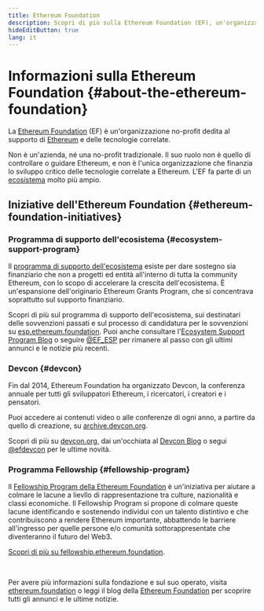 ```yaml
---
title: Ethereum Foundation
description: Scopri di più sulla Ethereum Foundation (EF), un'organizzazione no-profit dedita al supporto di Ethereum e delle tecnologie correlate.
hideEditButton: true
lang: it
---
```


# Informazioni sulla Ethereum Foundation \{#about-the-ethereum-foundation}

<Logo/>

La [Ethereum Foundation](http://ethereum.foundation/) (EF) è un'organizzazione no-profit dedita al supporto di [Ethereum](/what-is-ethereum/) e delle tecnologie correlate.

Non è un'azienda, né una no-profit tradizionale. Il suo ruolo non è quello di controllare o guidare Ethereum, e non è l'unica organizzazione che finanzia lo sviluppo critico delle tecnologie correlate a Ethereum. L'EF fa parte di un [ecosistema](/community/) molto più ampio.

## Iniziative dell'Ethereum Foundation \{#ethereum-foundation-initiatives}

### Programma di supporto dell'ecosistema \{#ecosystem-support-program}

Il [programma di supporto dell'ecosistema](https://esp.ethereum.foundation/) esiste per dare sostegno sia finanziario che non a progetti ed entità all'interno di tutta la community Ethereum, con lo scopo di accelerare la crescita dell'ecosistema. È un'espansione dell'originario Ethereum Grants Program, che si concentrava soprattutto sul supporto finanziario.

Scopri di più sul programma di supporto dell'ecosistema, sui destinatari delle sovvenzioni passati e sul processo di candidatura per le sovvenzioni su [esp.ethereum.foundation](https://esp.ethereum.foundation/). Puoi anche consultare l'[Ecosystem Support Program Blog](https://blog.ethereum.org/category/ecosystem-support-program/) o seguire [@EF_ESP](https://twitter.com/EF_ESP) per rimanere al passo con gli ultimi annunci e le notizie più recenti.

### Devcon \{#devcon}

Fin dal 2014, Ethereum Foundation ha organizzato Devcon, la conferenza annuale per tutti gli sviluppatori Ethereum, i ricercatori, i creatori e i pensatori.

Puoi accedere ai contenuti video o alle conferenze di ogni anno, a partire da quello di creazione, su [archive.devcon.org](https://archive.devcon.org/).

Scopri di più su [devcon.org](https://devcon.org/), dai un'occhiata al [Devcon Blog](https://devcon.org/en/blogs/) o segui [@efdevcon](https://twitter.com/EFDevcon) per le ultime novità.

### Programma Fellowship \{#fellowship-program}

Il [Fellowship Program della Ethereum Foundation](https://fellowship.ethereum.foundation/) è un'iniziativa per aiutare a colmare le lacune a lievllo di rappresentazione tra culture, nazionalità e classi economiche. Il Fellowship Program si propone di colmare queste lacune identificando e sostenendo individui con un talento distintivo e che contribuiscono a rendere Ethereum importante, abbattendo le barriere all'ingresso per quelle persone e/o comunità sottorappresentate che diventeranno il futuro del Web3.

[Scopri di più su fellowship.ethereum.foundation](https://fellowship.ethereum.foundation/).

<br/>

Per avere più informazioni sulla fondazione e sul suo operato, visita [ethereum.foundation](http://ethereum.foundation/) o leggi il blog della [Ethereum Foundation](https://blog.ethereum.org/) per scoprire tutti gli annunci e le ultime notizie.
